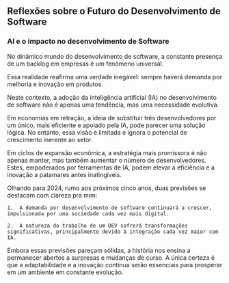 ## Reflexões sobre o Futuro do Desenvolvimento de Software

### AI e o impacto no desenvolvimento de Software

No dinâmico mundo do desenvolvimento de software, a constante presença de um backlog em empresas é um fenômeno universal. 

Essa realidade reafirma uma verdade inegável: sempre haverá demanda por melhoria e inovação em produtos. 

Neste contexto, a adoção da inteligência artificial (IA) no desenvolvimento de software não é apenas uma tendência, mas uma necessidade evolutiva.

Em economias em retração, a ideia de substituir três desenvolvedores por um único, mais eficiente e apoiado pela IA, pode parecer uma solução lógica. No entanto, essa visão é limitada e ignora o potencial de crescimento inerente ao setor. 

Em ciclos de expansão econômica, a estratégia mais promissora é não apenas manter, mas também aumentar o número de desenvolvedores. Estes, empoderados por ferramentas de IA, podem elevar a eficiência e a inovação a patamares antes inatingíveis.

Olhando para 2024, rumo aos próximos cinco anos, duas previsões se destacam com clareza pra mim:

	1.	A demanda por desenvolvimento de software continuará a crescer, impulsionada por uma sociedade cada vez mais digital.

	2.	A natureza do trabalho de um DEV sofrerá transformações significativas, principalmente devido à integração cada vez maior com IA.

Embora essas previsões pareçam sólidas, a história nos ensina a permanecer abertos a surpresas e mudanças de curso. A única certeza é que a adaptabilidade e a inovação contínua serão essenciais para prosperar em um ambiente em constante evolução.